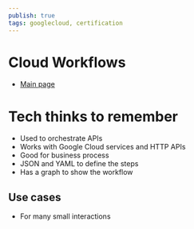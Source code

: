```yaml
---
publish: true
tags: googlecloud, certification
---
```


# Cloud Workflows
- [Main page](https://cloud.google.com/workflows)


# Tech thinks to remember
- Used to orchestrate APIs
- Works with Google Cloud services and HTTP APIs
- Good for business process
- JSON and YAML to define the steps
- Has a graph to show the workflow

## Use cases
- For many small interactions